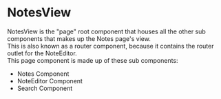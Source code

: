 # NotesView
NotesView is the "page" root component that houses all the other sub components that makes up the Notes page's view.  
This is also known as a router component, because it contains the router outlet for the NoteEditor.  
This page component is made up of these sub components:
- Notes Component
- NoteEditor Component
- Search Component